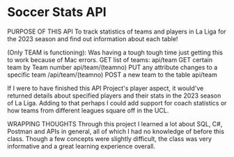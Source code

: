 # Soccer Stats API
 
PURPOSE OF THIS API To track statistics of teams and players in La Liga for the 2023 season and find out information about each table!

(Only TEAM is functioning): Was having a tough tough time just getting this to work because of Mac errors.
GET list of teams: api/team
GET certain team by Team number api/team/(teamno)
PUT any attribute changes to a specific team /api/team/(teamno)
POST a new team to the table api/team


If I were to have finished this API Project's player aspect, it would've returned details about specified players and their stats in the 2023 season of La Liga. Adding to that perhaps I could add support for coach statistics or how teams from different leagues square off in the UCL.

WRAPPING THOUGHTS Through this project I learned a lot about SQL, C#, Postman and APIs in general, all of which I had no knowledge of before this class. Though a few concepts were slightly difficult, the class was very informative and a great learning experience overall.
